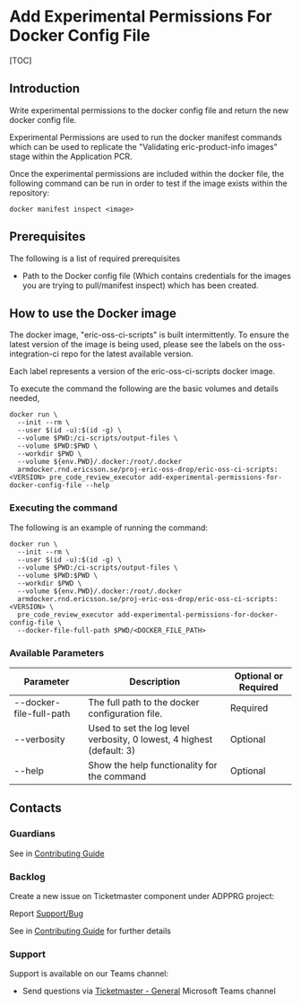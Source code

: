 # Add Experimental Permissions For Docker Config File

[TOC]

## Introduction
Write experimental permissions to the docker config file and return the new docker config file.

Experimental Permissions are used to run the docker manifest commands which can be used to replicate the "Validating eric-product-info images" stage within the Application PCR.

Once the experimental permissions are included within the docker file, the following command can be run in order to test if the image exists within the repository:
```
docker manifest inspect <image>
```

## Prerequisites
The following is a list of required prerequisites
- Path to the Docker config file (Which contains credentials for the images you are trying to pull/manifest inspect) which has been created.

## How to use the Docker image
The docker image, "eric-oss-ci-scripts" is built intermittently.
To ensure the latest version of the image is being used, please see the labels on the oss-integration-ci
repo for the latest available version.

Each label represents a version of the eric-oss-ci-scripts docker image.

To execute the command the following are the basic volumes and details needed,
```
docker run \
  --init --rm \
  --user $(id -u):$(id -g) \
  --volume $PWD:/ci-scripts/output-files \
  --volume $PWD:$PWD \
  --workdir $PWD \
  --volume ${env.PWD}/.docker:/root/.docker
  armdocker.rnd.ericsson.se/proj-eric-oss-drop/eric-oss-ci-scripts:<VERSION> pre_code_review_executor add-experimental-permissions-for-docker-config-file --help
```

### Executing the command
The following is an example of running the command:

```
docker run \
  --init --rm \
  --user $(id -u):$(id -g) \
  --volume $PWD:/ci-scripts/output-files \
  --volume $PWD:$PWD \
  --workdir $PWD \
  --volume ${env.PWD}/.docker:/root/.docker
  armdocker.rnd.ericsson.se/proj-eric-oss-drop/eric-oss-ci-scripts:<VERSION> \
  pre_code_review_executor add-experimental-permissions-for-docker-config-file \
  --docker-file-full-path $PWD/<DOCKER_FILE_PATH>
```

### Available Parameters
| Parameter               | Description                                                            | Optional or Required |
|-------------------------|------------------------------------------------------------------------|----------------------|
| --docker-file-full-path | The full path to the docker configuration file.                        | Required             |
| --verbosity             | Used to set the log level verbosity, 0 lowest, 4 highest  (default: 3) | Optional             |
| --help                  | Show the help functionality for the command                            | Optional             |

## Contacts

### Guardians

See in [Contributing Guide](../../../Contribution_Guide.md)

### Backlog

Create a new issue on Ticketmaster component under ADPPRG project:

Report [Support/Bug](https://jira-oss.seli.wh.rnd.internal.ericsson.com/browse/IDUN-4091)

See in [Contributing Guide](../../../Contribution_Guide.md) for further details

### Support

Support is available on our Teams channel:

- Send questions via
  [Ticketmaster - General](https://teams.microsoft.com/l/channel/19%3a9f5ed758e3a6405daffee42e0284268b%40thread.skype/General?groupId=1483901a-b5c4-445a-b707-aa7a5d0c1b4c&tenantId=92e84ceb-fbfd-47ab-be52-080c6b87953f)
  Microsoft Teams channel